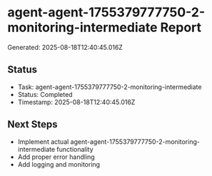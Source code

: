 # agent-agent-1755379777750-2-monitoring-intermediate Report

Generated: 2025-08-18T12:40:45.016Z

## Status
- Task: agent-agent-1755379777750-2-monitoring-intermediate
- Status: Completed
- Timestamp: 2025-08-18T12:40:45.016Z

## Next Steps
- Implement actual agent-agent-1755379777750-2-monitoring-intermediate functionality
- Add proper error handling
- Add logging and monitoring
